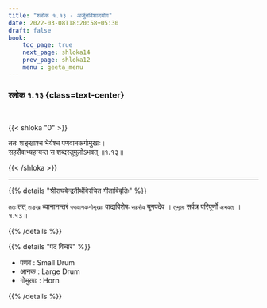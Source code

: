 ```yaml
---
title: "श्लोक १.१३ - अर्जुनविशादयोग"
date: 2022-03-08T18:20:58+05:30
draft: false
book:
    toc_page: true
    next_page: shloka14
    prev_page: shloka12
    menu : geeta_menu
---
```




### श्लोक १.१३ {class=text-center}

<br/>

{{< shloka  "0"  >}}

ततः शङ्खाश्च भेर्यश्च पणवानकगोमुखाः।   
सहसैवाभ्यहन्यन्त स शब्दस्तुमुलोऽभवत्  ॥१.१३॥

{{< /shloka >}}

---


{{% details "श्रीराघवेन्द्रतीर्थविरचित गीताविवृतिः" %}}

`ततः`  तत् `शङ्ख` ध्वानानन्तरं  `पणवानकगोमुखाः` वाद्यविशेषः `सहसैव` युगपदेव ।  `तुमुलः` सर्वत्र परिपूर्णो `अभवत्` ॥१.१३॥

{{% /details %}}


{{% details "पद विचार" %}}

- पणव  : Small Drum
- आनक  : Large Drum
- गोमुखाः : Horn

{{% /details %}}
